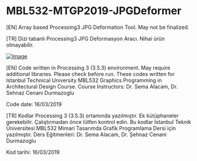 # MBL532-MTGP2019-JPGDeformer

[EN] Array based Processing3 JPG Deformation Tool. May not be finalized.

[TR] Dizi tabanlı Processing3 JPG Deformasyon Aracı. Nihai ürün olmayabilir.

[![Image](https://i.hizliresim.com/bw7909s.JPG)](https://hizliresim.com/bw7909s)

[EN] Code written in Processing 3 (3.5.3) environment. May require additional libraries. Please check before run. 
These codes written for Istanbul Technical University  MBL532 Graphics Programming in Architectural Design Course. 
Course Instructors: Dr. Sema Alacam, Dr. Sehnaz Cenani Durmazoglu

Code date: 16/03/2019

[TR] Kodlar Processing 3 (3.5.3) ortamında yazılmıştır. Ek kütüphaneler gerekebilir. Çalıştırmadan önce lütfen kontrol edin.
Bu kodlar İstanbul Teknik Üniversitesi MBL532 Mimari Tasarımda Grafik Programlama Dersi için yazılmıştır.
Ders Eğitmenleri: Dr. Sema Alacam, Dr. Şehnaz Cenani Durmazoglu

Kod tarihi: 16/03/2019

